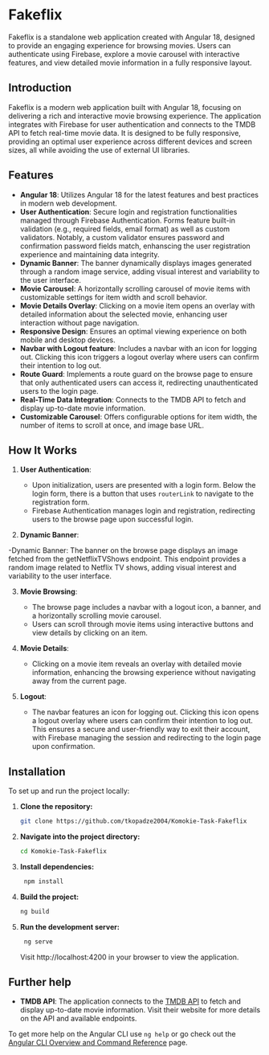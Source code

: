 # Fakeflix

Fakeflix is a standalone web application created with Angular 18, designed to provide an engaging experience for browsing movies. Users can authenticate using Firebase, explore a movie carousel with interactive features, and view detailed movie information in a fully responsive layout.

## Introduction

Fakeflix is a modern web application built with Angular 18, focusing on delivering a rich and interactive movie browsing experience. The application integrates with Firebase for user authentication and connects to the TMDB API to fetch real-time movie data. It is designed to be fully responsive, providing an optimal user experience across different devices and screen sizes, all while avoiding the use of external UI libraries.

## Features

- **Angular 18**: Utilizes Angular 18 for the latest features and best practices in modern web development.
- **User Authentication**: Secure login and registration functionalities managed through Firebase Authentication. Forms feature built-in validation (e.g., required fields, email format) as well as custom validators. Notably, a custom validator ensures password and confirmation password fields match, enhanscing the user registration experience and maintaining data integrity.
- **Dynamic Banner**: The banner dynamically displays images generated through a random image service, adding visual interest and variability to the user interface.
- **Movie Carousel**: A horizontally scrolling carousel of movie items with customizable settings for item width and scroll behavior.
- **Movie Details Overlay**: Clicking on a movie item opens an overlay with detailed information about the selected movie, enhancing user interaction without page navigation.
- **Responsive Design**: Ensures an optimal viewing experience on both mobile and desktop devices.
- **Navbar with Logout feature**: Includes a navbar with an icon for logging out. Clicking this icon triggers a logout overlay where users can confirm their intention to log out.
- **Route Guard**: Implements a route guard on the browse page to ensure that only authenticated users can access it, redirecting unauthenticated users to the login page.
- **Real-Time Data Integration**: Connects to the TMDB API to fetch and display up-to-date movie information.
- **Customizable Carousel**: Offers configurable options for item width, the number of items to scroll at once, and image base URL.

## How It Works

1. **User Authentication**:

   - Upon initialization, users are presented with a login form. Below the login form, there is a button that uses `routerLink` to navigate to the registration form.
   - Firebase Authentication manages login and registration, redirecting users to the browse page upon successful login.

2. **Dynamic Banner**:

-Dynamic Banner: The banner on the browse page displays an image fetched from the getNetflixTVShows endpoint. This endpoint provides a random image related to Netflix TV shows, adding visual interest and variability to the user interface.

3. **Movie Browsing**:

   - The browse page includes a navbar with a logout icon, a banner, and a horizontally scrolling movie carousel.
   - Users can scroll through movie items using interactive buttons and view details by clicking on an item.

4. **Movie Details**:

   - Clicking on a movie item reveals an overlay with detailed movie information, enhancing the browsing experience without navigating away from the current page.

5. **Logout**:
   - The navbar features an icon for logging out. Clicking this icon opens a logout overlay where users can confirm their intention to log out. This ensures a secure and user-friendly way to exit their account, with Firebase managing the session and redirecting to the login page upon confirmation.

## Installation

To set up and run the project locally:

1. **Clone the repository:**
   ```bash
   git clone https://github.com/tkopadze2004/Komokie-Task-Fakeflix
   ```
2. **Navigate into the project directory:**

   ```bash
   cd Komokie-Task-Fakeflix

   ```

3. **Install dependencies:**
   ```bash
    npm install
   ```
4. **Build the project:**
   ```bash
   ng build
   ```
5. **Run the development server:**

   ```bash
    ng serve
   ```

   Visit http://localhost:4200 in your browser to view the application.

## Further help

- **TMDB API**: The application connects to the [TMDB API](https://www.themoviedb.org/) to fetch and display up-to-date movie information. Visit their website for more details on the API and available endpoints.

To get more help on the Angular CLI use `ng help` or go check out the [Angular CLI Overview and Command Reference](https://angular.dev/tools/cli) page.
